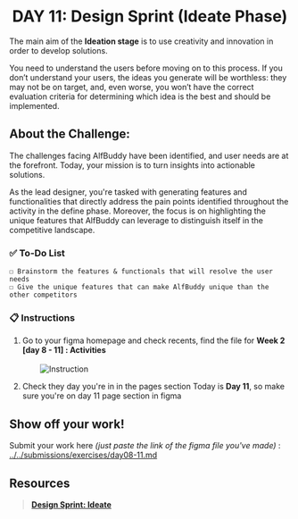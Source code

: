 **<h1 align="center"> DAY 11: Design Sprint (Ideate Phase)</h1>**

The main aim of the **Ideation stage** is to use creativity and innovation in order to develop solutions.

You need to understand the users before moving on to this process. If you don’t understand your users, the ideas you generate will be worthless: they may not be on target, and, even worse, you won’t have the correct evaluation criteria for determining which idea is the best and should be implemented.

## **About the Challenge:**

The challenges facing AlfBuddy have been identified, and user needs are at the forefront. Today, your mission is to turn insights into actionable solutions.

As the lead designer, you're tasked with generating features and functionalities that directly address the pain points identified throughout the activity in the define phase. Moreover, the focus is on highlighting the unique features that AlfBuddy can leverage to distinguish itself in the competitive landscape.

### ✅ To-Do List

    ☐ Brainstorm the features & functionals that will resolve the user needs
    ☐ Give the unique features that can make AlfBuddy unique than the other competitors

### 📋 Instructions

1. Go to your figma homepage and check recents, find the file for **Week 2 [day 8 - 11] : Activities** <br/> <br/>
   &nbsp;&nbsp;&nbsp;&nbsp;&nbsp;&nbsp;&nbsp;&nbsp;<img src="https://github.com/xialuna/30-Days-of-UI-UX/assets/115876263/3ab62a8e-af79-49d2-9aed-b20fb8be0274" alt="Instruction"/>
   <br/>

2. Check they day you're in in the pages section
   Today is **Day 11**, so make sure you're on day 11 page section in figma

## Show off your work!</h3>

Submit your work here _(just paste the link of the figma file you've made)_ : <a href="../../submissions/exercises/day08-11.md" target="_blank">../../submissions/exercises/day08-11.md</a>

## Resources
> [**Design Sprint: Ideate**](https://medium.com/@anthonyrousounelos/the-ideation-sprint-cross-functional-design-with-minimum-resources-38ce35ff4328)

